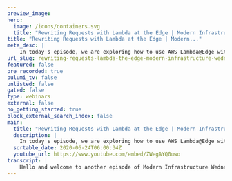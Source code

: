 ```yaml
---
preview_image:
hero:
  image: /icons/containers.svg
  title: "Rewriting Requests with Lambda at the Edge | Modern Infrastructure Wednesday 2020-06-24"
title: "Rewriting Requests with Lambda at the Edge | Modern..."
meta_desc: |
    In today's episode, we are exploring how to use AWS Lambda@Edge with Amazon Cloudfront to rewrite requests to the origin. Code for this episode ava...
url_slug: rewriting-requests-lambda-the-edge-modern-infrastructure-wednesday-20200624
featured: false
pre_recorded: true
pulumi_tv: false
unlisted: false
gated: false
type: webinars
external: false
no_getting_started: true
block_external_search_index: false
main:
  title: "Rewriting Requests with Lambda at the Edge | Modern Infrastructure Wednesday 2020-06-24"
  description: |
    In today's episode, we are exploring how to use AWS Lambda@Edge with Amazon Cloudfront to rewrite requests to the origin. Code for this episode available here:  https://github.com/pulumi/pulumitv/tree/master/modern-infrastructure-wednesday/2020-06-24  The examples are in TypeScript but Pulumi makes it easy to stand up infrastructure in your favorite languages including Python, Go, and .NET - saving time over legacy tools like CloudFormation and Hashicorp Terraform.   GET STARTED https://www.pulumi.com/docs/get-started/?utm_campaign=PulumiTV&utm_source=youtube.com&utm_medium=video
  sortable_date: 2020-06-24T06:00:34Z
  youtube_url: https://www.youtube.com/embed/ZWegAYQ0uwo
transcript: |
    Hello and welcome to another episode of Modern Infrastructure Wednesday. I'm your host, Lie Zen. Today we're gonna be exploring rewriting requests with LAMBDA at the edge. So if we look at what we're gonna cover today, we're gonna cover Lambda function versions and then gonna look at rewriting requests with LAMBDA at the edge in case you didn't know you can actually use Lambda at the edge meeting with cloudfront uh in AWS and then use that to rewrite requests, rewrite responses and actually do a bunch of stuff kind of intercepting those requests either from the user to uh cloudfront and changing how that works from the request perspective or even rewriting the request to the uh the origin. And then actually kind of doing the same thing on the way back. You can rewrite the or response or even rewrite the response uh to the viewer uh before uh uh serving that, that content. So, uh if you want to follow along uh visit gib dot com slash Pulumi Pulumi TV, uh all our examples from Pulumi TV, are there, let's get started. We're actually gonna investigate and look at a uh a real life uh example here. This is actually the get dot Pulumi dot com uh code. So, if you actually go to the uh uh rep repository for this, it's, you know, github dot com slash Pulumi slash gets dot Pulumi dot com. This is actually the uh distribution that serves uh all of uh Pulumi uh plugins. And we actually recently had an issue a few weeks ago where we discovered that uh because of the way we were writing certain um file names uh into uh S3 kind of. Uh and, and the way we were, we were treating it, uh we actually had a mistake where uh pluses uh needed to be rewritten as uh the, the HDUR encoded percent two B uh so that S3 would interpret them correctly. Uh And so, you know, we wanted to make sure that existing users weren't affected by this change. And so we, we decided, OK, let's just rewrite the request so that we get the right thing back. Uh Because the cli is trying to make a certain type of request uh with, with the plus sign as it is. And S3 is, is expecting that plus sign to be uh a plus and not necessarily a plus in the space sense uh from an html per uh from a perspective. So, what I'm gonna do today is actually just walk through the request, rewrite that we ended up writing uh and then talk about how it works. Um And uh and Yeah. So, but if you look at index dot ts, uh this is the, the main part of the code that kind of sets up the cloud for distributions and everything else uh within uh get dot plume dot com. The thing we really care about is actually all we did was we added one additional uh set of uh parameters here. We added a lambda function association and we associated that uh uh uh event uh with the origin request. So basically, uh this is gonna say um every time there's an origin request. So in this case, we're going to S3 to grab uh the plug-in uh invoke this LAMBDA uh this request, we write LAMBDA and this is an A RN. And so we can, we'll see from here that uh we actually um we actually, you know, export this uh A RM with a version. So in the uh in the, in the intro, I talked about how we talk about LAMBDA versions in case you're not aware uh when you create a Lambda function uh by default, it has a, a version latest. Um And if you set, publish the true, then every time you uh create a new la, every time you update that Lambda function it's version. And so it'll have a new version number. And so the idea here is that we are referring to a specific version number uh for that request. So what are we really doing here? Uh First we create a rule uh to invoke the LAMBDA function we have. And notice the role is different from a typical Lambda role. It has a Lambda principle which you would expect. Uh And this is this is to allow LAMBDA to assume the role in in case we want to execute the function. But we also have this edge LAMBDA principle. So that, that uh can also assume the role to execute the function. So there's, there's an additional uh assume role statement here. And then uh so is before that role uh has the land the basic execution role. So basically this, this uh is the managed policy from AWS that lets us uh create cloud uh cloud watch logs and also uh actually execute the, the function. Uh We also create a provider here for us East one. And this is because uh LAMBDA at the edge functions had to live in us East one, that's where uh cloud fronts control plane also lives. And then we simply define a callback function here. So uh I mentioned how publish works earlier. Uh We set a time out of five seconds. This shouldn't take more than you could probably even said this to, to to one. And we, we give it the role. Um And in this callback function, we uh using, you know, the magic of the way Pulumi allows us to in line code, we define this AYC function that takes this LAMBDA context. And and the event. And if you go online, you can search for the cloud front uh request uh event reference and that gives us a set of, you know, all the different uh event types and what they look like. And so, in this specific case, uh if we, you know, as with most lambda events, there's a set of records and uh inside that record, uh that first record, there's a specific field for the cloudfront request. And uh we, we can take that request ur I, we just log that and the request ur I uh if it includes a plus sign, which is what we want to rewrite because we don't expect plus signs. Uh Normally in our URIS uh for uh get document dot com, except in the case where, for example, uh we have a plus, you know, whatever flags uh for the plug-in. Uh we actually want to rewrite those as percent two B. So we actually just basically look for the plus uh and we replace it with a percent two B and then that's it. We return the request after it is modified and then cloudfront will then go on and request uh the correct URL from S3 0 at least the one with the one that we want with the actual uh percent two B. And so that's actually all that this does. Uh And actually, we can, we can show you kind of a quick example actually of um how this works. I actually ran Pulumi preview earlier. You can see there's no, there's no diffs, there's really nothing super interesting to look at here. Uh Probably more interesting to look at is um uh if I could find a request, let's let's try this command. And uh if we'd run this, we'll see. Actually II, I had stick this file there earlier where I just, I just wrote some blank bytes to it, uh some a, a bits to this file. But you can see that this plus sign is being rewritten as a percent uh two B and uh as a result, we're getting the correct file from S3. And without this function, uh you, you have to kind of believe me since I already deployed this. But without this function, it would have failed the request as it would have tried to, uh S3 would have tried to interpret that plus as a space. Um It would not have actually retrieved the correct object. So that's it. Uh That's actually all I wanted to go over today. Hopefully, this is super helpful for those of you who are using cloud front and want to be able to rewrite requests to your origin. You can actually also do the, the reverse, you could actually rewrite the response. Uh And so there's lots of ways you can do that and lots of interesting things you can do uh for response rewriting actually, in, in fact, uh uh I built a uh CD N based uh authorization scheme to make sure all requests are first to first have a correct token before passing it on to the origin. So you can do all sorts of fun stuff with uh Lambs at the edge. Hope you enjoyed today's episode, please like the video and also subscribe to the channel for updates and uh make sure you click that little uh notification button to get notified of new episodes and we'll see you next week on Pulumi TV.
---
```

